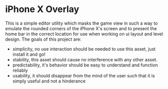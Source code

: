 # iPhone X Overlay
This is a simple editor utility which masks the game view in such a way to emulate the rounded corners of the iPhone X's screen and to present the home bar in the correct location for use when working on ui layout and level design. The goals of this project are:

* simplicity, no use interaction should be needed to use this asset, just install it and go!
* stability, this asset should cause no interference with any other asset.
* predictability, it's behavior should be easy to understand and function reliably
* usability, it should disappear from the mind of the user such that it is simply useful and not a hinderance
